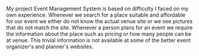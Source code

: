 My project Event Management System  is based on difficulty I faced on my own experience. Whenever we search for a place suitable and affordable for our event we either do not know the actual venue site or we see pictures that do not match the site. Whenever a person plans for an event we require the information about the place such as pricing or how many people can be at venue. This trivial information is not available at some of the better event organizer's and planner's websites.
